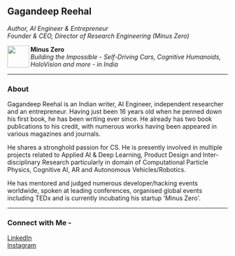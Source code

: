 

## Gagandeep Reehal
*Author, AI Engineer & Entrepreneur \
Founder & CEO, Director of Research Engineering (Minus Zero)*

<p> <img align="left" src="https://avatars3.githubusercontent.com/u/70444900?s=180&v=4" width="50" height="50" />
  <b> Minus Zero </b> <br>
  <i> Building the Impossible - Self-Driving Cars, Cognitive Humanoids, HoloVision and more - in India </i> </p>

___
### About

Gagandeep Reehal is an Indian writer, AI Engineer, independent researcher and an entrepreneur. Having just been 16 years old when he penned down his first book, he has been writing ever since. He already has two book publications to his credit, with numerous works having been appeared in various magazines and journals.

He shares a stronghold passion for CS. He is presently involved in multiple projects related to Applied AI & Deep Learning, Product Design and Inter-disciplinary Research particularly in domain of Computational Particle Physics, Cognitive AI, AR and Autonomous Vehicles/Robotics.

He has mentored and judged numerous developer/hacking events worldwide, spoken at leading conferences, organised global events including TEDx and is currently incubating his startup 'Minus Zero'.
___
### Connect with Me -
[LinkedIn](https://www.linkedin.com/in/gagandeepreehal) \
[Instagram](https://www.instagram.com/gagandeep.reehal)
